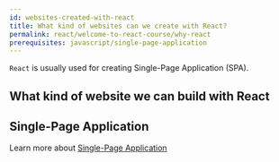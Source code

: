 ```yaml
---
id: websites-created-with-react
title: What kind of websites can we create with React?
permalink: react/welcome-to-react-course/why-react
prerequisites: javascript/single-page-application
---
```


`React` is usually used for creating Single-Page Application (SPA).

## What kind of website we can build with React

## Single-Page Application

Learn more about [Single-Page Application](https://academeez.com/javascript/single-page-application)

